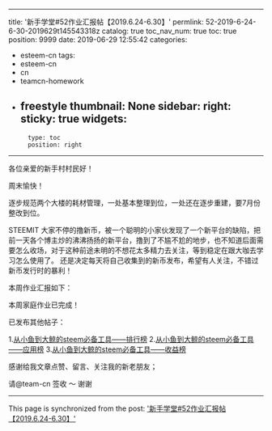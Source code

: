 
---
title: '新手学堂#52作业汇报帖【2019.6.24-6.30】'
permlink: 52-2019-6-24-6-30-2019629t145543318z
catalog: true
toc_nav_num: true
toc: true
position: 9999
date: 2019-06-29 12:55:42
categories:
- esteem-cn
tags:
- esteem-cn
- cn
- teamcn-homework
- freestyle
thumbnail: None
sidebar:
    right:
        sticky: true
widgets:
    -
        type: toc
        position: right
---


各位亲爱的新手村村民好！

周末愉快！


逐步规范两个大楼的耗材管理，一处基本整理到位，一处还在逐步重建，要7月份整改到位。


STEEMIT
大家不停的撸新币，被一个聪明的小家伙发现了一个新平台的缺陷，把前一天各个博主炒的沸沸扬扬的新平台，撸到了不尴不尬的地步，也不知道后面需要怎么收场，对于这种前途未明的不想花太多精力去关注，等到稳定在跟大咖去学习怎么使用了。
还是决定每天将自己收集到的新币发布，希望有人关注，不错过新币发行时的暴利！

本周作业汇报如下：

本周家庭作业已完成！

已发布其他帖子：

1.[从小鱼到大鲸的steem必备工具——排行榜](https://partiko.app/@m18207319997/steem-ujcfwrqeuh?referrer=m18207319997)
2.[从小鱼到大鲸的steem必备工具——应用榜](https://partiko.app/@m18207319997/steem-o0cp5eftsh?referrer=m18207319997)
3.[从小鱼到大鲸的steem必备工具——收益榜](https://partiko.app/@m18207319997/steem-uv1ow1r0m4?referrer=m18207319997)

 
感谢给我文章点赞、留言、关注我的新老朋友；

请@team-cn 签收 ～ 谢谢 

- - -

This page is synchronized from the post: ['新手学堂#52作业汇报帖【2019.6.24-6.30】'](https://steemit.com/@m18207319997/52-2019-6-24-6-30-2019629t145543318z)
